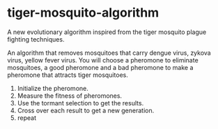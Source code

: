 # tiger-mosquito-algorithm
A new evolutionary algorithm inspired from the tiger mosquito plague fighting techniques.

An algorithm that removes mosquitoes that carry dengue virus, zykova virus, yellow fever virus. You will choose a pheromone to eliminate mosquitoes, a good pheromone and a bad pheromone to make a pheromone that attracts tiger mosquitoes.
1. Initialize the pheromone.
2. Measure the fitness of pheromones.
3. Use the tormant selection to get the results.
4. Cross over each result to get a new generation.
5. repeat
